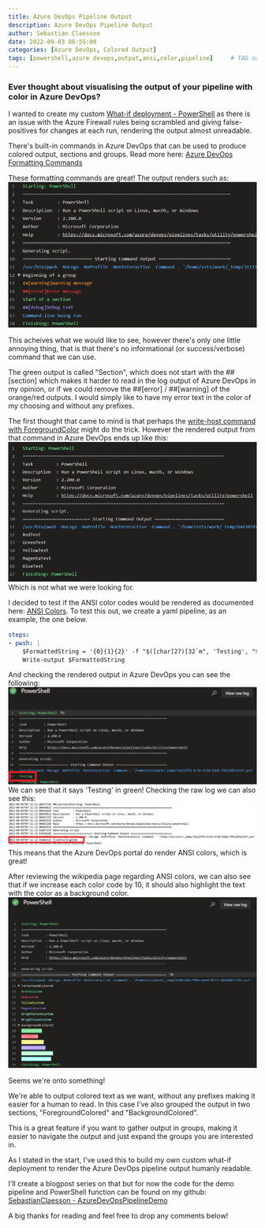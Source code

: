 ```yaml
---
title: Azure DevOps Pipeline Output
description: Azure DevOps Pipeline Output
author: Sebastian Claesson
date: 2022-09-03 06:55:00
categories: [Azure DevOps, Colored Output]
tags: [powershell,azure devops,output,ansi,color,pipeline]     # TAG names should always be lowercase
---
```

### Ever thought about visualising the output of your pipeline with color in Azure DevOps?

I wanted to create my custom [What-if deployment - PowerShell](https://docs.microsoft.com/en-us/azure/azure-resource-manager/templates/deploy-what-if?tabs=azure-powershell) as there is an issue with the Azure Firewall rules being scrambled and giving false-positives for changes at each run, rendering the output almost unreadable.

There's built-in commands in Azure DevOps that can be used to produce colored output, sections and groups.
Read more here: [Azure DevOps Formatting Commands](https://docs.microsoft.com/en-us/azure/devops/pipelines/scripts/logging-commands?view=azure-devops&tabs=powershell#formatting-commands)

These formatting commands are great! The output renders such as:
![Azure DevOps formatting commands](/assets/images/2022/2022-09-03-2.PNG)

This acheives what we would like to see, however there's only one little annoying thing, that is that there's no informational (or success/verbose) command that we can use.

The green output is called "Section", which does not start with the ##[section] which makes it harder to read in the log output of Azure DevOps in my opinion, or if we could remove the ##[error] / ##[warning] of the orange/red outputs. I would simply like to have my error text in the color of my choosing and without any prefixes.

The first thought that came to mind is that perhaps the [write-host command with ForegroundColor](https://docs.microsoft.com/en-us/powershell/module/microsoft.powershell.utility/write-host?view=powershell-7.2#example-4-write-with-different-text-and-background-colors) might do the trick.
However the rendered output from that command in Azure DevOps ends up like this:
![write-host](/assets/images/2022/2022-09-03-1.PNG)
Which is not what we were looking for.

I decided to test if the ANSI color codes would be rendered as documented here: [ANSI Colors](https://en.wikipedia.org/wiki/ANSI_escape_code#3-bit_and_4-bit).
To test this out, we create a yaml pipeline, as an example, the one below.
```yaml
steps:
- pwsh: |
    $FormattedString = '{0}{1}{2}' -f "$([char]27)[32`m", 'Testing', "$([char]27)[0m"
    Write-output $FormattedString
```
And checking the rendered output in Azure DevOps you can see the following:
![ANSI Output](/assets/images/2022/2022-09-03-3.PNG)
We can see that it says 'Testing' in green!
Checking the raw log we can also see this:
![ANSI Output - Raw log](/assets/images/2022/2022-09-03-4.PNG)
This means that the Azure DevOps portal do render ANSI colors, which is great!

After reviewing the wikipedia page regarding ANSI colors, we can also see that if we increase each color code by 10, it should also highlight the text with the color as a background color.
![Azure DevOps background and foreground colored](/assets/images/2022/2022-09-03-5.PNG)

Seems we're onto something! 

We're able to output colored text as we want, without any prefixes making it easier for a human to read.
In this case I've also grouped the output in two sections, "ForegroundColored" and "BackgroundColored".

This is a great feature if you want to gather output in groups, making it easier to navigate the output and just expand the groups you are interested in.

As I stated in the start, I've used this to build my own custom what-if deployment to render the Azure DevOps pipeline output humanly readable.

I'll create a blogpost series on that but for now the code for the demo pipeline and PowerShell function can be found on my github: [SebastianClaesson - AzureDevOpsPipelineDemo](https://github.com/SebastianClaesson/AzureDevopsPipelineColorDemo)

A big thanks for reading and feel free to drop any comments below!
